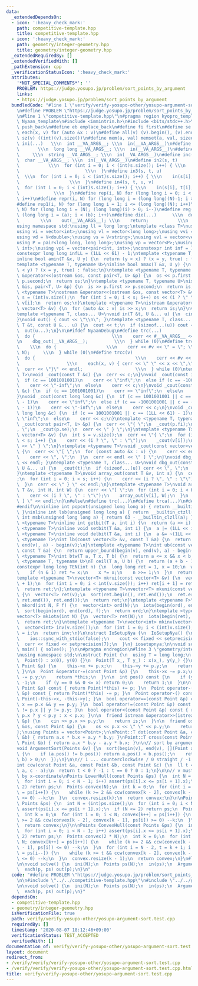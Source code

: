 ```yaml
---
data:
  _extendedDependsOn:
  - icon: ':heavy_check_mark:'
    path: competitive-template.hpp
    title: competitive-template.hpp
  - icon: ':heavy_check_mark:'
    path: geometry/integer-geometry.hpp
    title: geometry/integer-geometry.hpp
  _extendedRequiredBy: []
  _extendedVerifiedWith: []
  _pathExtension: cpp
  _verificationStatusIcon: ':heavy_check_mark:'
  attributes:
    '*NOT_SPECIAL_COMMENTS*': ''
    PROBLEM: https://judge.yosupo.jp/problem/sort_points_by_argument
    links:
    - https://judge.yosupo.jp/problem/sort_points_by_argument
  bundledCode: "#line 1 \"verify/verify-yosupo-other/yosupo-argument-sort.test.cpp\"\
    \n#define PROBLEM \"https://judge.yosupo.jp/problem/sort_points_by_argument\"\n\
    \n#line 1 \"competitive-template.hpp\"\n#pragma region kyopro_template\n#define\
    \ Nyaan_template\n#include <immintrin.h>\n#include <bits/stdc++.h>\n#define pb\
    \ push_back\n#define eb emplace_back\n#define fi first\n#define se second\n#define\
    \ each(x, v) for (auto &x : v)\n#define all(v) (v).begin(), (v).end()\n#define\
    \ sz(v) ((int)(v).size())\n#define mem(a, val) memset(a, val, sizeof(a))\n#define\
    \ ini(...)   \\\n  int __VA_ARGS__; \\\n  in(__VA_ARGS__)\n#define inl(...)  \
    \       \\\n  long long __VA_ARGS__; \\\n  in(__VA_ARGS__)\n#define ins(...) \
    \     \\\n  string __VA_ARGS__; \\\n  in(__VA_ARGS__)\n#define inc(...)    \\\n\
    \  char __VA_ARGS__; \\\n  in(__VA_ARGS__)\n#define in2(s, t)                \
    \           \\\n  for (int i = 0; i < (int)s.size(); i++) { \\\n    in(s[i], t[i]);\
    \                         \\\n  }\n#define in3(s, t, u)                      \
    \  \\\n  for (int i = 0; i < (int)s.size(); i++) { \\\n    in(s[i], t[i], u[i]);\
    \                   \\\n  }\n#define in4(s, t, u, v)                     \\\n\
    \  for (int i = 0; i < (int)s.size(); i++) { \\\n    in(s[i], t[i], u[i], v[i]);\
    \             \\\n  }\n#define rep(i, N) for (long long i = 0; i < (long long)(N);\
    \ i++)\n#define repr(i, N) for (long long i = (long long)(N)-1; i >= 0; i--)\n\
    #define rep1(i, N) for (long long i = 1; i <= (long long)(N); i++)\n#define repr1(i,\
    \ N) for (long long i = (N); (long long)(i) > 0; i--)\n#define reg(i, a, b) for\
    \ (long long i = (a); i < (b); i++)\n#define die(...)      \\\n  do {        \
    \        \\\n    out(__VA_ARGS__); \\\n    return;           \\\n  } while (0)\n\
    using namespace std;\nusing ll = long long;\ntemplate <class T>\nusing V = vector<T>;\n\
    using vi = vector<int>;\nusing vl = vector<long long>;\nusing vvi = vector<vector<int>>;\n\
    using vd = V<double>;\nusing vs = V<string>;\nusing vvl = vector<vector<long long>>;\n\
    using P = pair<long long, long long>;\nusing vp = vector<P>;\nusing pii = pair<int,\
    \ int>;\nusing vpi = vector<pair<int, int>>;\nconstexpr int inf = 1001001001;\n\
    constexpr long long infLL = (1LL << 61) - 1;\ntemplate <typename T, typename U>\n\
    inline bool amin(T &x, U y) {\n  return (y < x) ? (x = y, true) : false;\n}\n\
    template <typename T, typename U>\ninline bool amax(T &x, U y) {\n  return (x\
    \ < y) ? (x = y, true) : false;\n}\ntemplate <typename T, typename U>\nostream\
    \ &operator<<(ostream &os, const pair<T, U> &p) {\n  os << p.first << \" \" <<\
    \ p.second;\n  return os;\n}\ntemplate <typename T, typename U>\nistream &operator>>(istream\
    \ &is, pair<T, U> &p) {\n  is >> p.first >> p.second;\n  return is;\n}\ntemplate\
    \ <typename T>\nostream &operator<<(ostream &os, const vector<T> &v) {\n  int\
    \ s = (int)v.size();\n  for (int i = 0; i < s; i++) os << (i ? \" \" : \"\") <<\
    \ v[i];\n  return os;\n}\ntemplate <typename T>\nistream &operator>>(istream &is,\
    \ vector<T> &v) {\n  for (auto &x : v) is >> x;\n  return is;\n}\nvoid in() {}\n\
    template <typename T, class... U>\nvoid in(T &t, U &... u) {\n  cin >> t;\n  in(u...);\n\
    }\nvoid out() { cout << \"\\n\"; }\ntemplate <typename T, class... U>\nvoid out(const\
    \ T &t, const U &... u) {\n  cout << t;\n  if (sizeof...(u)) cout << \" \";\n\
    \  out(u...);\n}\n\n#ifdef NyaanDebug\n#define trc(...)                   \\\n\
    \  do {                             \\\n    cerr << #__VA_ARGS__ << \" = \"; \\\
    \n    dbg_out(__VA_ARGS__);          \\\n  } while (0)\n#define trca(v, N)   \
    \    \\\n  do {                   \\\n    cerr << #v << \" = \"; \\\n    array_out(v,\
    \ N);     \\\n  } while (0)\n#define trcc(v)                             \\\n\
    \  do {                                      \\\n    cerr << #v << \" = {\"; \
    \                  \\\n    each(x, v) { cerr << \" \" << x << \",\"; } \\\n  \
    \  cerr << \"}\" << endl;                    \\\n  } while (0)\ntemplate <typename\
    \ T>\nvoid _cout(const T &c) {\n  cerr << c;\n}\nvoid _cout(const int &c) {\n\
    \  if (c == 1001001001)\n    cerr << \"inf\";\n  else if (c == -1001001001)\n\
    \    cerr << \"-inf\";\n  else\n    cerr << c;\n}\nvoid _cout(const unsigned int\
    \ &c) {\n  if (c == 1001001001)\n    cerr << \"inf\";\n  else\n    cerr << c;\n\
    }\nvoid _cout(const long long &c) {\n  if (c == 1001001001 || c == (1LL << 61)\
    \ - 1)\n    cerr << \"inf\";\n  else if (c == -1001001001 || c == -((1LL << 61)\
    \ - 1))\n    cerr << \"-inf\";\n  else\n    cerr << c;\n}\nvoid _cout(const unsigned\
    \ long long &c) {\n  if (c == 1001001001 || c == (1LL << 61) - 1)\n    cerr <<\
    \ \"inf\";\n  else\n    cerr << c;\n}\ntemplate <typename T, typename U>\nvoid\
    \ _cout(const pair<T, U> &p) {\n  cerr << \"{ \";\n  _cout(p.fi);\n  cerr << \"\
    , \";\n  _cout(p.se);\n  cerr << \" } \";\n}\ntemplate <typename T>\nvoid _cout(const\
    \ vector<T> &v) {\n  int s = v.size();\n  cerr << \"{ \";\n  for (int i = 0; i\
    \ < s; i++) {\n    cerr << (i ? \", \" : \"\");\n    _cout(v[i]);\n  }\n  cerr\
    \ << \" } \";\n}\ntemplate <typename T>\nvoid _cout(const vector<vector<T>> &v)\
    \ {\n  cerr << \"[ \";\n  for (const auto &x : v) {\n    cerr << endl;\n    _cout(x);\n\
    \    cerr << \", \";\n  }\n  cerr << endl << \" ] \";\n}\nvoid dbg_out() { cerr\
    \ << endl; }\ntemplate <typename T, class... U>\nvoid dbg_out(const T &t, const\
    \ U &... u) {\n  _cout(t);\n  if (sizeof...(u)) cerr << \", \";\n  dbg_out(u...);\n\
    }\ntemplate <typename T>\nvoid array_out(const T &v, int s) {\n  cerr << \"{ \"\
    ;\n  for (int i = 0; i < s; i++) {\n    cerr << (i ? \", \" : \"\");\n    _cout(v[i]);\n\
    \  }\n  cerr << \" } \" << endl;\n}\ntemplate <typename T>\nvoid array_out(const\
    \ T &v, int H, int W) {\n  cerr << \"[ \";\n  for (int i = 0; i < H; i++) {\n\
    \    cerr << (i ? \", \" : \"\");\n    array_out(v[i], W);\n  }\n  cerr << \"\
    \ ] \" << endl;\n}\n#else\n#define trc(...)\n#define trca(...)\n#define trcc(...)\n\
    #endif\n\ninline int popcnt(unsigned long long a) { return __builtin_popcountll(a);\
    \ }\ninline int lsb(unsigned long long a) { return __builtin_ctzll(a); }\ninline\
    \ int msb(unsigned long long a) { return 63 - __builtin_clzll(a); }\ntemplate\
    \ <typename T>\ninline int getbit(T a, int i) {\n  return (a >> i) & 1;\n}\ntemplate\
    \ <typename T>\ninline void setbit(T &a, int i) {\n  a |= (1LL << i);\n}\ntemplate\
    \ <typename T>\ninline void delbit(T &a, int i) {\n  a &= ~(1LL << i);\n}\ntemplate\
    \ <typename T>\nint lb(const vector<T> &v, const T &a) {\n  return lower_bound(begin(v),\
    \ end(v), a) - begin(v);\n}\ntemplate <typename T>\nint ub(const vector<T> &v,\
    \ const T &a) {\n  return upper_bound(begin(v), end(v), a) - begin(v);\n}\ntemplate\
    \ <typename T>\nint btw(T a, T x, T b) {\n  return a <= x && x < b;\n}\ntemplate\
    \ <typename T, typename U>\nT ceil(T a, U b) {\n  return (a + b - 1) / b;\n}\n\
    constexpr long long TEN(int n) {\n  long long ret = 1, x = 10;\n  while (n) {\n\
    \    if (n & 1) ret *= x;\n    x *= x;\n    n >>= 1;\n  }\n  return ret;\n}\n\
    template <typename T>\nvector<T> mkrui(const vector<T> &v) {\n  vector<T> ret(v.size()\
    \ + 1);\n  for (int i = 0; i < int(v.size()); i++) ret[i + 1] = ret[i] + v[i];\n\
    \  return ret;\n};\ntemplate <typename T>\nvector<T> mkuni(const vector<T> &v)\
    \ {\n  vector<T> ret(v);\n  sort(ret.begin(), ret.end());\n  ret.erase(unique(ret.begin(),\
    \ ret.end()), ret.end());\n  return ret;\n}\ntemplate <typename F>\nvector<int>\
    \ mkord(int N, F f) {\n  vector<int> ord(N);\n  iota(begin(ord), end(ord), 0);\n\
    \  sort(begin(ord), end(ord), f);\n  return ord;\n}\ntemplate <typename T = int>\n\
    vector<T> mkiota(int N) {\n  vector<T> ret(N);\n  iota(begin(ret), end(ret), 0);\n\
    \  return ret;\n}\ntemplate <typename T>\nvector<int> mkinv(vector<T> &v) {\n\
    \  vector<int> inv(v.size());\n  for (int i = 0; i < (int)v.size(); i++) inv[v[i]]\
    \ = i;\n  return inv;\n}\n\nstruct IoSetupNya {\n  IoSetupNya() {\n    cin.tie(nullptr);\n\
    \    ios::sync_with_stdio(false);\n    cout << fixed << setprecision(15);\n  \
    \  cerr << fixed << setprecision(7);\n  }\n} iosetupnya;\n\nvoid solve();\nint\
    \ main() { solve(); }\n\n#pragma endregion\n#line 3 \"geometry/integer-geometry.hpp\"\
    \nusing namespace std;\n\nstruct Point {\n  using T = long long;\n  T x, y;\n\
    \  Point() : x(0), y(0) {}\n  Point(T x_, T y_) : x(x_), y(y_) {}\n\n  Point &operator+=(const\
    \ Point &p) {\n    this->x += p.x;\n    this->y += p.y;\n    return *this;\n \
    \ }\n\n  Point &operator-=(const Point &p) {\n    this->x -= p.x;\n    this->y\
    \ -= p.y;\n    return *this;\n  }\n\n  int pos() const {\n    if (y < 0) return\
    \ -1;\n    if (y == 0 && 0 <= x) return 0;\n    return 1;\n  }\n\n  Point operator+(const\
    \ Point &p) const { return Point(*this) += p; }\n  Point operator-(const Point\
    \ &p) const { return Point(*this) -= p; }\n  Point operator-() const { return\
    \ Point(-this->x, -this->y); }\n  bool operator==(const Point &p) const { return\
    \ x == p.x && y == p.y; }\n  bool operator!=(const Point &p) const { return x\
    \ != p.x || y != p.y; }\n  bool operator<(const Point &p) const { return x ==\
    \ p.x ? y < p.y : x < p.x; }\n\n  friend istream &operator>>(istream &is, Point\
    \ &p) {\n    cin >> p.x >> p.y;\n    return is;\n  }\n\n  friend ostream &operator<<(ostream\
    \ &os, const Point &p) {\n    os << p.x << \" \" << p.y;\n    return os;\n  }\n\
    };\nusing Points = vector<Point>;\n\nPoint::T dot(const Point &a, const Point\
    \ &b) { return a.x * b.x + a.y * b.y; }\nPoint::T cross(const Point &a, const\
    \ Point &b) { return a.x * b.y - a.y * b.x; }\n\n// sort by argument (-Pi ~ Pi)\n\
    void ArgumentSort(Points &v) {\n  sort(begin(v), end(v), [](Point a, Point b)\
    \ {\n    if (a.pos() != b.pos()) return a.pos() < b.pos();\n    return cross(a,\
    \ b) > 0;\n  });\n}\n\n// 1 ... counterclockwise / 0 straight / -1 clockwise\n\
    int ccw(const Point &a, const Point &b, const Point &c) {\n  ll t = cross(b -\
    \ a, c - a);\n  return t < 0 ? -1 : t == 0 ? 0 : 1;\n}\n\n// v must have sorted\
    \ by x-coordinate\nPoints LowerHull(const Points &ps) {\n  int N = (int)ps.size();\n\
    \  for (int i = 0; i < N - 1; i++) assert(ps[i].x <= ps[i + 1].x);\n  if (N <=\
    \ 2) return ps;\n  Points convex(N);\n  int k = 0;\n  for (int i = 0; i < N; convex[k++]\
    \ = ps[i++]) {\n    while (k >= 2 && ccw(convex[k - 2], convex[k - 1], ps[i])\
    \ <= 0) --k;\n  }\n  convex.resize(k);\n  return convex;\n}\n\nPoints UpperHull(const\
    \ Points &ps) {\n  int N = (int)ps.size();\n  for (int i = 0; i < N - 1; i++)\
    \ assert(ps[i].x <= ps[i + 1].x);\n  if (N <= 2) return ps;\n  Points convex(N);\n\
    \  int k = 0;\n  for (int i = 0; i < N; convex[k++] = ps[i++]) {\n    while (k\
    \ >= 2 && ccw(convex[k - 2], convex[k - 1], ps[i]) >= 0) --k;\n  }\n  convex.resize(k);\n\
    \  return convex;\n}\n\nPoints ConvexHull(const Points &ps) {\n  int N = (int)ps.size();\n\
    \  for (int i = 0; i < N - 1; i++) assert(ps[i].x <= ps[i + 1].x);\n  if (N <=\
    \ 2) return ps;\n  Points convex(2 * N);\n  int k = 0;\n  for (int i = 0; i <\
    \ N; convex[k++] = ps[i++]) {\n    while (k >= 2 && ccw(convex[k - 2], convex[k\
    \ - 1], ps[i]) <= 0) --k;\n  }\n  for (int i = N - 2, t = k + 1; i >= 0; convex[k++]\
    \ = ps[i--]) {\n    while (k >= t && ccw(convex[k - 2], convex[k - 1], ps[i])\
    \ <= 0) --k;\n  }\n  convex.resize(k - 1);\n  return convex;\n}\n#line 5 \"verify/verify-yosupo-other/yosupo-argument-sort.test.cpp\"\
    \n\nvoid solve() {\n  ini(N);\n  Points ps(N);\n  in(ps);\n  ArgumentSort(ps);\n\
    \  each(p, ps) out(p);\n}\n"
  code: "#define PROBLEM \"https://judge.yosupo.jp/problem/sort_points_by_argument\"\
    \n\n#include \"../../competitive-template.hpp\"\n#include \"../../geometry/integer-geometry.hpp\"\
    \n\nvoid solve() {\n  ini(N);\n  Points ps(N);\n  in(ps);\n  ArgumentSort(ps);\n\
    \  each(p, ps) out(p);\n}"
  dependsOn:
  - competitive-template.hpp
  - geometry/integer-geometry.hpp
  isVerificationFile: true
  path: verify/verify-yosupo-other/yosupo-argument-sort.test.cpp
  requiredBy: []
  timestamp: '2020-08-07 18:12:46+09:00'
  verificationStatus: TEST_ACCEPTED
  verifiedWith: []
documentation_of: verify/verify-yosupo-other/yosupo-argument-sort.test.cpp
layout: document
redirect_from:
- /verify/verify/verify-yosupo-other/yosupo-argument-sort.test.cpp
- /verify/verify/verify-yosupo-other/yosupo-argument-sort.test.cpp.html
title: verify/verify-yosupo-other/yosupo-argument-sort.test.cpp
---
```

